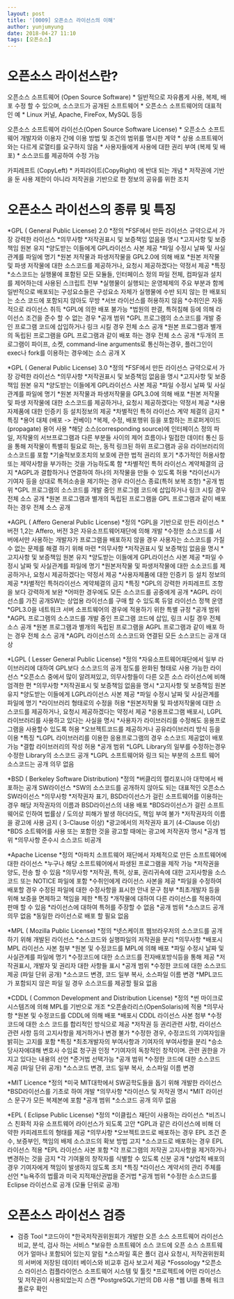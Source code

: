 ```yaml
---
layout: post
title: '[0009] 오픈소스 라이선스의 이해'
author: yunjumyung
date: 2018-04-27 11:10
tags: [오픈소스]
---
```


오픈소스 라이선스란?
=======
오픈소스 소프트웨어 (Open Source Software)
	* 일반적으로 자유롭게 사용, 복제, 배포 수정 할 수 있으며, 소스코드가 공개된 소프트웨어
	* 오픈소스 소프트웨어의 대표적인 예
		* Linux 커널, Apache, FireFox, MySQL 등등


오픈소스 소프트웨어 라이선스(Open Source Software License)
	* 오픈소스 소프트웨어 개발자와 이용자 간에 이용 방법 및 조건의 범위를 명시한 계약
	* 상용 소프트웨어와는 다르게 로열티를 요구하지 않음
	* 사용자들에게 사용에 대한 권리 부여 (복제 및 배포)
	* 소스코드를 제공하여 수정 가능

카피레프트 (CopyLeft)
	* 카피라이트(CopyRight) 에 반대 되는 개념
	* 저작권에 기반을 둔 사용 제한이 아니라 저작권을 기반으로 한 정보의 공유를 위한 조치

	
오픈소스 라이선스의 종류 및 특징
=======
*GPL ( General Public License) 2.0
	*정의
		*FSF에서 만든 라이선스 규약으로서 가장 강력한 라이선스 
	*의무사항
		*저작권표시 및 보증책임 없음을 명시
		*고지사항 및 보증책임 원본 유지
		*양도받는 이들에게 GPL라이선스 사본 제공
		*파일 수정시 날짜 및 사실관계를 파일에 명기
		*원본 저작물과 파생저작물을 GPL2.0에 의해 배포
		*원본 저작물 및 파생 저작물에 대한 소스코드를 제공하거나, 요청시 제공하겠다는 약정서 제공
	*특징
		*소스코드는 실행물에 포함된 모든 모듈들, 인터페이스 정의 파일 전체, 컴파일과 설치를 제어하는데 사용된 스크립트 전부
		*실행물이 실행되는 운영체제의 주요 부분과 함께 일반적으로 배포되는 구성요소들은 구성요소 자체가 실행물에 수반 되지 않는 한 배포되는 소스 코드에 포함되지 않아도 무방
		*서브 라이선스를 허용하지 않음
		*수취인은 자동적으로 라이선스 취득
		*GPL에 의한 배포 불가능
			*법원의 판결, 특허침해 등에 의해 라이선스 조건을 준수 할 수 없는 경우
	*공개 범위
		*GPL 프로그램의 소스코드를 개발 중인 프로그램 코드에 삽입하거나 링크 시킬 경우 전체 소스 공개
		*원본 프로그램과 별개의 독립된 프로그램을 GPL 프로그램과 같이 배포 하는 경우 전체 소스 공개
		*두개의 프로그램이 파이프, 소켓, command-line arguments로 통신하는경우, 플러그인이 exec나 fork를 이용하는 경우에는 소스 공개 X
		
*GPL ( General Public License) 3.0
	*정의
		*FSF에서 만든 라이선스 규약으로서 가장 강력한 라이선스 
	*의무사항
		*저작권표시 및 보증책임 없음을 명시
		*고지사항 및 보증책임 원본 유지
		*양도받는 이들에게 GPL라이선스 사본 제공
		*파일 수정시 날짜 및 사실관계를 파일에 명기
		*원본 저작물과 파생저작물을 GPL3.0에 의해 배포
		*원본 저작물 및 파생 저작물에 대한 소스코드를 제공하거나, 요청시 제공하겠다는 약정서 제공
		*사용자제품에 대한 인증키 등 설치정보의 제공
		*차별적인 특허 라이선스 계약 체결의 금지
	*특징
		*용어 대체 (배포 -> 컨베이)
		*복제, 수정, 배포행위 등을 포함하는 프로퍼게이드(propagate) 용어 사용
		*해당 소스(corresponding source)에 인터페이스 정의 파일, 저작물의 서브프로그램과 다른 부분들 사이의 제어 흐름이나 밀접한 데이터 통신 등을 통해 저작물이 특별히 필요로 하는, 동적 링크된 하위 프로그램과 공유 라이브러리의 소스코드를 포함
		*기술적보호조치의 보호에 관한 법적 권리의 포기
		*추가적인 허용사항 또는 제약사항을 부가하는 것을 가능하도록 함
		*차별적인 특허 라이선스 계약체결의 금지
		*AGPL과 결합하거나 연결하여 하나의 저작물을 만들 수 있도록 허용
		*라이선시가 기여자 등을 상대로 특허소송을 제기하는 경우 라이선스 종료(특허 보복 조항)
	*공개 범위
		*GPL 프로그램의 소스코드를 개발 중인 프로그램 코드에 삽입하거나 링크 시킬 경우 전체 소스 공개
		*원본 프로그램과 별개의 독립된 프로그램을 GPL 프로그램과 같이 배포 하는 경우 전체 소스 공개
		
*AGPL ( Affero General Public License)
	*정의
		*GPL을 기반으로 만든 라이선스
		*버전 1,2는 Affero, 버전 3은 자유소프트웨어재단에 의해 개발
		*수정한 소스코드를 서버에서만 사용하는 개발자가 프로그램을 배포하지 않을 경우 사용자는 소스코드를 가질 수 없는 문제를 해결 하기 위해 마련
	*의무사항
		*저작권표시 및 보증책임 없음을 명시
		*고지사항 및 보증책임 원본 유지
		*양도받는 이들에게 GPL라이선스 사본 제공
		*파일 수정시 날짜 및 사실관계를 파일에 명기
		*원본저작물 및 파생저작물에 대한 소소코드를 제공하거나, 요청시 제공하겠다는 약정서 제공
		*사용자제품에 대한 인증키 등 설치 정보의 제공
		*차별적인 특허라이선스 계약체결의 금지
	*특징
		*GPL의 강력한 카피레프트 조항을 보다 강력하게 보완
		*어떠한 경우에도 모든 소스코드를 공중에게 공개
		*AGPL 라이선스를 가진 공개SW는 상업용 라이선스를 구매 할 수 있도록 듀얼 라이선스 정책 운영
		*GPL3.0을 네트워크 서버 소프트웨어의 경우에 적용하기 위한 특별 규정
	*공개 범위
		*AGPL 프로그램의 소스코드를 개발 중인 프로그램 코드에 삽입, 링크 시킬 경우 전체 소스 공개
		*원본 프로그램과 별개의 독립된 프로그램을 AGPL 프로그램과 같이 배포 하는 경우 전체 소스 공개
		*AGPL 라이선스의 소스코드와 연결된 모든 소스코드는 공개 대상

*LGPL ( Lesser General Public License)
	*정의
		*자유소프트웨어재단에서 일부 라이브러리에 대하여 GPL보다 소스코드의 공개 정도를 완화된 형태로 사용 가능한 라이선스
		*오픈소스 중에서 많이 알려져있고, 의무사항들이 다른 오픈 소스 라이선스에 비해 엄격한 편
	*의무사항
		*저작권표시 및 보증책임 없음을 명시
		*고지사항 및 보증책임 원본 유지
		*양도받는 이들에게 LGPL라이선스 사본 제공
		*파일 수정시 날짜 및 사실관계를 파일에 명기
		*라이브러리 형태로의 수정을 허용
		*원본저작물 및 파생저작물에 대한 소스코드를 제공하거나, 요청시 제공하겠다는 약정서 제공
		*응용프로그램 배포시, LGPL 라이브러리를 사용하고 있다는 사실을 명시
		*사용자가 라이브러리를 수정해도 응용프로그램을 사용할수 있도록 허용
			*오브젝트코드를 제공하거나 공유라이브러리 방식 등을 이용	
	*특징
		*LGPL 라이브러리를 이용한 응용프로그램의 경우 소스코드 제공없이 배포 가능
		*결합 라이브러리의 작성 허용
	*공개 범위
		*LGPL Library의 일부를 수정하는경우 수정한 Library의 소스코드 공개 
		*LGPL 소프트웨어와 링크 되는 부분의 소프트 웨어 소스코드는 공개 의무 없음

*BSD ( Berkeley Software Distribution)
	*정의
		*버클리의 캘리포니아 대학에서 배포하는 공개 SW라이선스
		*SW의 소스코드를 공개하지 않아도 되는 대표적인 오픈소스 SW라이선스
	*의무사항
		*저작권자 표기, BSD라이선스가 걸린 소프트웨어를 이용하는 경우 해당 저작권자의 이름과 BSD라이선스의 내용 배포
		*BDS라이선스가 걸린 소프트웨어로 인하여 법률상 / 도의상 피해가 발생 하더라도, 책임 부여 불가
		*저작권자의 이름을 광고에 사용 금지 ( 3-Clause 이상)
		*광고에서의 저작권자 표기 (4-Clause 이상)
		*BDS 소트웨어를 사용 또는 포함한 것을 광고할 때에는 광고에 저작권자 명시
	*공개 범위
		*의무사항 준수시 소스코드 비공개

*Apache License
	*정의
		*아파치 소프트웨어 재단에서 자체적으로 만든 소프트웨어에 대한 라이선스
		*누구나 해당 소프트웨어에서 파생된 프로그램을 제작 가능
		*저작권을 양도, 전송 할 수 있음
	*의무사항
		*저작권, 특허, 상표, 권리귀속에 대한 고지사항을 소스코드 또는 NOTICE 파일에 포함
		*수취인에게 라이선스 사본을 제공
		*파일을 수정하여 배포할 경우 수정된 파일에 대한 수정사항을 표시한 안내 문구 첨부
		*최초개발자 등을 위해 보증을 면제하고 책임을 제한
	*특징
		*개작물에 대하여 다른 라이선스를 적용하여 판매 할 수 있음
		*라이선스에 대하여 특허를 주장할 수 없음
	*공개 범위
		*소스코드 공개 의무 없음
		*동일한 라이선스로 배포 할 필요 없음
		
*MPL ( Mozilla Public License)
	*정의
		*넷스케이프 웹브라우저의 소스코드를 공개하기 위해 개발된 라이선스
		*소스코드와 실행파일의 저작권을 분리
	*의무사항
		*배포시 MPL 라이선스 사본 첨부
		*원본 및 수정코드를 MPL에 의해 배포
		*파일 수정시 날짜 및 사실관계를 파일에 명기
		*수정코드에 대한 소스코드를 전자배포방식등을 통해 제공
		*저작권표시, 개발자 및 권리자 대한 사항들 표시
	*공개 범위
		*수정한 코드에 대한 소스코드 제공 (파일 단위 공개)
			*소스코드 변경, 코드 일부 복사, 소스파일 이름 변경
		*MPL코드가 포함되지 않은 파일 일 경우 소스코드를 제공할 필요 없음

*CDDL ( Common Development and Distribution License)
	*정의
		*썬 마이크로시스템즈에 의해 MPL를 기반으로 개조
		*오픈솔라리스(OpenSolaris)에 적용
	*의무사항
		*원본 및 수정코드를 CDDL에 의해 배포
		*배포시 CDDL 라이선스 사본 첨부
		*수정코드에 대한 소스 코드를 합리적인 방식으로 제공
		*저작권 등 권리관련 사항, 라이선스관련 사항 등의 고지사항을 제거하거나 변경 불가
		*수정한 경우, 수정코드의 기여자임을 밝히는 고지를 포함
	*특징
		*최초개발자의 부여사항과 기여자의 부여사항을 분리
		*승소 당사자에대해 변호사 수임료 청구권 인정
		*기여자의 독창적인 창작이며. 관련 권한을 가지고 있다는 내용의 선언
		*준거법 선택가능
	*공개 범위
		*수정한 코드에 대한 소스코드 제공 (파일 단위 공개)
		*소스코드 변경, 코드 일부 복사, 소스파일 이름 변경

*MIT Licence
	*정의
		*미국 MIT대학에서 SW공학도들을 돕기 위해 개발한 라이선스
		*BSD라이선스를 기초로 하여 개발
	*의무사항
		*라이선스 및 저작권 명시
		*MIT 라이선스 문구가 모든 복제본에 포함
	*공개 범위
		*소스코드 공개 의무 없음

*EPL ( Eclipse Public License)
	*정의
		*이클립스 재단이 사용하는 라이선스
		*비즈니스 친화적 자유 소프트웨어 라이선스가 되도록 고안
		*GPL과 같은 라이선스에 비해 더 약한 카피레프트의 형태를 제공
	*의무사항
		*오브젝트코드로 배포하는 경우 EPL 조건 준수, 보증부인, 책임의 배제 소스코드의 확보 방법 고지
		*소스코드로 배포하는 경우 EPL 라이선스 적용
		*EPL 라이선스 사본 포함
		*각 프로그램의 저작권 고지사항을 제거하거나 변경하는 것을 금지
		*각 기여물의 창작자를 식별할 수 있도록 신분 공개
		*상업적 배포의 경우 기여자에게 책임이 발생하지 않도록 조치
	*특징
		*라이선스 계약서의 관리 주체를 선언
		*뉴욕주의 법률과 미국 지적재산권법을 준거법
	*공개 범위
		*수정한 소스코드를 Eclipse 라이선스로 공개 (모듈 단위로 공개)
		
		
오픈소스 라이선스 검증
=======
* 검증 Tool
	*코드아이
		*한국저작권위원회가 개발한 오픈 소스 소프트웨어 라이선스 비교, 분석, 검사 하는 서비스
		*보유한 소프트웨어 소스 코드에 오픈 소스 소프트웨어가 얼마나 포함되어 있는지 알림
		*소스파일 혹은 폴더 검사 요청시, 저작권위원회의 서버에 저장된 데이터 베이스와 비교후 검사 보고서 제공
	*Fossology
		*오픈소스 라이선스 컴플라이언스 소프트웨어 시스템 및 툴킷
		*프로젝트에 어떤 라이선스 및 저작권이 사용되었는지 스캔
		*PostgreSQL기반의 DB 사용
		*웹 UI를 통해 워크 플로우 확인

